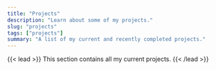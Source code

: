 ```yaml
---
title: "Projects"
description: "Learn about some of my projects."
slug: "projects"
tags: ["projects"]
summary: "A list of my current and recently completed projects."
---
```


{{< lead >}}
This section contains all my current projects.
{{< /lead >}}

